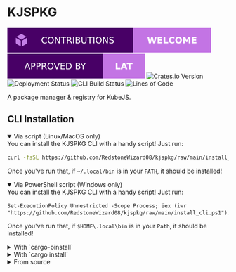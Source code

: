 # KJSPKG

![Contributions](./assets/contributions.svg)
![Approved by Lat](./assets/lat.svg)
![Crates.io Version](https://img.shields.io/crates/v/kjspkg?style=for-the-badge)
![Deployment Status](https://img.shields.io/github/actions/workflow/status/RedstoneWizard08/kjspkg/deploy.yml?branch=main&style=for-the-badge&label=Deployment)
![CLI Build Status](https://img.shields.io/github/actions/workflow/status/RedstoneWizard08/kjspkg/cli-build.yml?branch=main&style=for-the-badge&label=CLI%20Build)
![Lines of Code](https://tokei.rs/b1/github/RedstoneWizard08/kjspkg?style=for-the-badge&label=Lines+Of+Code)

A package manager & registry for KubeJS.

## CLI Installation

<details open>
<summary>Via script (Linux/MacOS only)</summary>
You can install the KJSPKG CLI with a handy script! Just run:

```sh
curl -fsSL https://github.com/RedstoneWizard08/kjspkg/raw/main/install_cli.sh | bash
```

Once you've run that, if `~/.local/bin` is in your `PATH`, it should be installed!
</details>

<details open>
<summary>Via PowerShell script (Windows only)</summary>
You can install the KJSPKG CLI with a handy script! Just run:

```pwsh
Set-ExecutionPolicy Unrestricted -Scope Process; iex (iwr "https://github.com/RedstoneWizard08/kjspkg/raw/main/install_cli.ps1").Content
```

Once you've run that, if `$HOME\.local\bin` is in your `Path`, it should be installed!
</details>

<details>
<summary>With `cargo-binstall`</summary>
To install the KJSPKG CLI with `cargo-binstall`, you need to run:

```sh
cargo binstall kjspkg
```

As long as `~/.cargo/bin` is in your `PATH`, the CLI (`kjspkg`) should be available!
</details>

<details>
<summary>With `cargo install`</summary>
You can also install the KJSPKG CLI using `cargo install`, compiling it from the latest version on [crates.io](https://crates.io/crates/kjspkg)! Just run:

```sh
cargo install kjspkg
```

As long as `~/.cargo/bin` is in your `PATH`, the CLI (`kjspkg`) should be available!
Note that this option requires Rust to be installed: https://rustup.rs/
</details>

<details>
<summary>From source</summary>
If you want the most bleeding-edge unreleased version of the CLI, you can install it from source:

```sh
# For Linux/MacOS
git clone https://github.com/RedstoneWizard08/kjspkg
cd kjspkg
cargo build --release -p kjspkg
cp target/release/kjspkg /path/to/your/bin/dir/kjspkg
```

```pwsh
# For Windows
git clone https://github.com/RedstoneWizard08/kjspkg
cd kjspkg
cargo build --release -p kjspkg
cp target/release/kjspkg.exe C:\path\to\your\bin\dir\kjspkg.exe
```

Note that this requires `git`, rust, and for Windows, MSVC to be installed.
</details>

